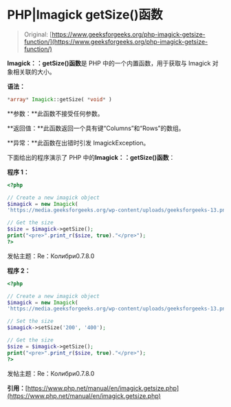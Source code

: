 # PHP|Imagick getSize()函数

> Original: [https://www.geeksforgeeks.org/php-imagick-getsize-function/](https://www.geeksforgeeks.org/php-imagick-getsize-function/)

**Imagick：：getSize()函数**是 PHP 中的一个内置函数，用于获取与 Imagick 对象相关联的大小。

**语法：**

```php
*array* Imagick::getSize( *void* )
```

**参数：**此函数不接受任何参数。

**返回值：**此函数返回一个具有键“Columns”和“Rows”的数组。

**异常：**此函数在出错时引发 ImagickException。

下面给出的程序演示了 PHP 中的**Imagick：：getSize()函数**：

**程序 1：**

```php
<?php

// Create a new imagick object
$imagick = new Imagick(
'https://media.geeksforgeeks.org/wp-content/uploads/geeksforgeeks-13.png');

// Get the size
$size = $imagick->getSize();
print("<pre>".print_r($size, true)."</pre>");
?>
```

发帖主题：Re：Колибри0.7.8.0

**程序 2：**

```php
<?php

// Create a new imagick object
$imagick = new Imagick(
'https://media.geeksforgeeks.org/wp-content/uploads/geeksforgeeks-13.png');

// Set the size
$imagick->setSize('200', '400');

// Get the size
$size = $imagick->getSize();
print("<pre>".print_r($size, true)."</pre>");
?>
```

发帖主题：Re：Колибри0.7.8.0

**引用：**[https://www.php.net/manual/en/imagick.getsize.php](https://www.php.net/manual/en/imagick.getsize.php)